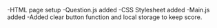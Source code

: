 -HTML page setup
-Question.js added
-CSS Stylesheet added
-Main.js added
-Added clear button function and local storage to keep score.